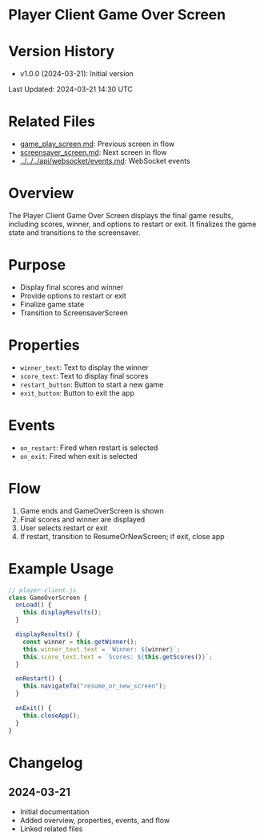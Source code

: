 # Player Client Game Over Screen

# Version History

- v1.0.0 (2024-03-21): Initial version

Last Updated: 2024-03-21 14:30 UTC

# Related Files

- [game_play_screen.md](./game_play_screen.md): Previous screen in flow
- [screensaver_screen.md](./screensaver_screen.md): Next screen in flow
- [../../../api/websocket/events.md](../../../api/websocket/events.md): WebSocket events

# Overview

The Player Client Game Over Screen displays the final game results, including scores, winner, and options to restart or exit. It finalizes the game state and transitions to the screensaver.

# Purpose

- Display final scores and winner
- Provide options to restart or exit
- Finalize game state
- Transition to ScreensaverScreen

# Properties

- `winner_text`: Text to display the winner
- `score_text`: Text to display final scores
- `restart_button`: Button to start a new game
- `exit_button`: Button to exit the app

# Events

- `on_restart`: Fired when restart is selected
- `on_exit`: Fired when exit is selected

# Flow

1. Game ends and GameOverScreen is shown
2. Final scores and winner are displayed
3. User selects restart or exit
4. If restart, transition to ResumeOrNewScreen; if exit, close app

# Example Usage

```javascript
// player-client.js
class GameOverScreen {
  onLoad() {
    this.displayResults();
  }

  displayResults() {
    const winner = this.getWinner();
    this.winner_text.text = `Winner: ${winner}`;
    this.score_text.text = `Scores: ${this.getScores()}`;
  }

  onRestart() {
    this.navigateTo("resume_or_new_screen");
  }

  onExit() {
    this.closeApp();
  }
}
```

# Changelog

## 2024-03-21

- Initial documentation
- Added overview, properties, events, and flow
- Linked related files
